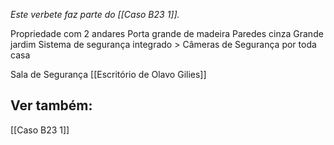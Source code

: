 *Este verbete faz parte do [[Caso B23 1]].*

Propriedade com 2 andares
Porta grande de madeira
Paredes cinza
Grande jardim
Sistema de segurança integrado  >  Câmeras de Segurança por toda casa

Sala de Segurança
[[Escritório de Olavo Gilies]]
## Ver também:
[[Caso B23 1]]